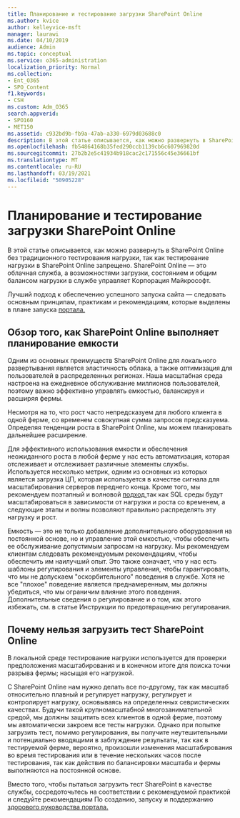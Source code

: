 ```yaml
---
title: Планирование и тестирование загрузки SharePoint Online
ms.author: kvice
author: kelleyvice-msft
manager: laurawi
ms.date: 04/10/2019
audience: Admin
ms.topic: conceptual
ms.service: o365-administration
localization_priority: Normal
ms.collection:
- Ent_O365
- SPO_Content
f1.keywords:
- CSH
ms.custom: Adm_O365
search.appverid:
- SPO160
- MET150
ms.assetid: c932bd9b-fb9a-47ab-a330-6979d03688c0
description: В этой статье описывается, как можно развернуть в SharePoint Online без проведения традиционного тестирования нагрузки, так как это запрещено.
ms.openlocfilehash: fb54864168b35fed290ccb1139cb6c607969820d
ms.sourcegitcommit: 27b2b2e5c41934b918cac2c171556c45e36661bf
ms.translationtype: MT
ms.contentlocale: ru-RU
ms.lasthandoff: 03/19/2021
ms.locfileid: "50905228"
---
```

# <a name="capacity-planning-and-load-testing-sharepoint-online"></a>Планирование и тестирование загрузки SharePoint Online
В этой статье описывается, как можно развернуть в SharePoint Online без традиционного тестирования нагрузки, так как тестирование нагрузки в SharePoint Online запрещено. SharePoint Online — это облачная служба, а возможностями загрузки, состоянием и общим балансом нагрузки в службе управляет Корпорация Майкрософт.
  
Лучший подход к обеспечению успешного запуска сайта — следовать основным принципам, практикам и рекомендациям, которые выделены в плане запуска [портала.](planportallaunchroll-out.md)

## <a name="overview-of-how-sharepoint-online-performs-capacity-planning"></a>Обзор того, как SharePoint Online выполняет планирование емкости 
Одним из основных преимуществ SharePoint Online для локального развертывания является эластичность облака, а также оптимизация для пользователей в распределенных регионах. Наша масштабная среда настроена на ежедневное обслуживание миллионов пользователей, поэтому важно эффективно управлять емкостью, балансируя и расширяя фермы.
  
Несмотря на то, что рост часто непредсказуем для любого клиента в одной ферме, со временем совокупная сумма запросов предсказуема. Определяя тенденции роста в SharePoint Online, мы можем планировать дальнейшее расширение.
  
Для эффективного использования емкости и обеспечения неожиданного роста в любой ферме у нас есть автоматизация, которая отслеживает и отслеживает различные элементы службы. Используется несколько метрик, одним из основных из которых является загрузка ЦП, которая используется в качестве сигнала для масштабирования серверов переднего конца. Кроме того, мы рекомендуем поэтапный и волновой [подход,](planportallaunchroll-out.md)так как SQL среды будут масштабироваться в зависимости от нагрузки и роста со временем, а следующие этапы и волны позволяют правильно распределять эту нагрузку и рост. 

Емкость — это не только добавление дополнительного оборудования на постоянной основе, но и управление этой емкостью, чтобы обеспечить ее обслуживание допустимым запросам на нагрузку. Мы рекомендуем клиентам следовать рекомендуемым рекомендациям, чтобы обеспечить им наилучший опыт. Это также означает, что у нас есть шаблоны регулирования и элементы управления, чтобы гарантировать, что мы не допускаем "оскорбительного" поведения в службе. Хотя не все "плохое" поведение является преднамеренным, мы должны убедиться, что мы ограничим влияние этого поведения. Дополнительные сведения о регулирование и о том, [](/sharepoint/dev/general-development/how-to-avoid-getting-throttled-or-blocked-in-sharepoint-online) как этого избежать, см. в статье Инструкции по предотвращению регулирования.

## <a name="why-you-cannot-load-test-sharepoint-online"></a>Почему нельзя загрузить тест SharePoint Online
В локальной среде тестирование нагрузки используется для проверки предположения масштабирования и в конечном итоге для поиска точки разрыва фермы; насыщая его нагрузкой. 

С SharePoint Online нам нужно делать все по-другому, так как масштаб относительно плавный и регулирует нагрузку, регулирует и контролирует нагрузку, основываясь на определенных севристических качествах. Будучи такой крупномасштабной многозанимательной средой, мы должны защитить всех клиентов в одной ферме, поэтому мы автоматически закроем все тесты нагрузки. Однако при попытке загрузить тест, помимо регулирования, вы получите неутешительными и потенциально вводящими в заблуждение результаты, так как в тестируемой ферме, вероятно, произошли изменения масштабирования во время тестирования или в течение нескольких часов после тестирования, так как действия по балансировки масштаба и фермы выполняются на постоянной основе.

Вместо того, чтобы пытаться загрузить тест SharePoint в качестве службы, сосредоточьтесь на соответствии с рекомендуемой практикой и следуйте рекомендациям По созданию, запуску и поддержанию [здорового руководства портала.](/sharepoint/portal-health)